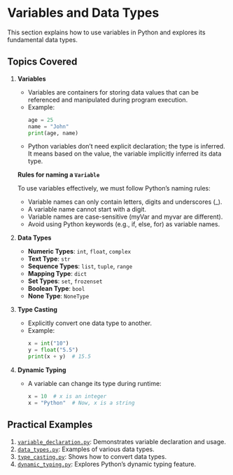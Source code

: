 
# Variables and Data Types

This section explains how to use variables in Python and explores its fundamental data types.

## Topics Covered
1. **Variables**
   - Variables are containers for storing data values that can be referenced and manipulated during program execution.
   - Example:
     ```python
     age = 25
     name = "John"
     print(age, name)
     ```
   - Python variables don’t need explicit declaration; the type is inferred. It means based on the value, the variable implicitly inferred its data type.<br>
   
   **Rules for naming a `Variable`**

   To use variables effectively, we must follow Python’s naming rules:
   - Variable names can only contain letters, digits and underscores (_).
   - A variable name cannot start with a digit.
   - Variable names are case-sensitive (myVar and myvar are different).
   - Avoid using Python keywords (e.g., if, else, for) as variable names.


3. **Data Types**
   - **Numeric Types**: `int`, `float`, `complex`
   - **Text Type**: `str`
   - **Sequence Types**: `list`, `tuple`, `range`
   - **Mapping Type**: `dict`
   - **Set Types**: `set`, `frozenset`
   - **Boolean Type**: `bool`
   - **None Type**: `NoneType`

4. **Type Casting**
   - Explicitly convert one data type to another.
   - Example:
     ```python
     x = int("10")
     y = float("5.5")
     print(x + y)  # 15.5
     ```

5. **Dynamic Typing**
   - A variable can change its type during runtime:
     ```python
     x = 10  # x is an integer
     x = "Python"  # Now, x is a string
     ```

## Practical Examples
1. [`variable_declaration.py`](./variable_declaration.py): Demonstrates variable declaration and usage.
2. [`data_types.py`](./data_types.py): Examples of various data types.
3. [`type_casting.py`](./type_casting.py): Shows how to convert data types.
4. [`dynamic_typing.py`](./dynamic_typing.py): Explores Python’s dynamic typing feature.

